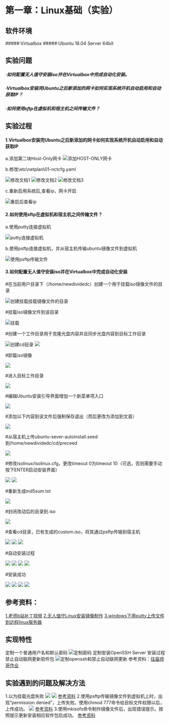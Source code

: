 # 第一章：Linux基础（实验）
## 软件环境
#####·Virtualbox
#####·Ubuntu 18.04 Server 64bit 

## 实验问题
##### ·如何配置无人值守安装iso并在Virtualbox中完成自动化安装。

##### ·Virtualbox安装完Ubuntu之后新添加的网卡如何实现系统开机自动启用和自动获取IP？

##### ·如何使用sftp在虚拟机和宿主机之间传输文件？

## 实验过程

#### 1.Virtualbox安装完Ubuntu之后新添加的网卡如何实现系统开机自动启用和自动获取IP
   a.添加第二块Host-Only网卡
   ![添加HOST-ONLY网卡](img\网卡\0.PNG)

   b.修改\etc\netplan\01-nctcfg.yaml

   ![修改文档1](img\网卡\1.PNG)
   ![修改文档2](img\网卡\2.PNG)
   ![修改文档3](img\网卡\3.PNG)

   c.重新启用系统后,查看ip，网卡开启

   ![重启后查看ip](img\网卡\4.PNG)

#### 2.如何使用sftp在虚拟机和宿主机之间传输文件？
  a.使用putty连接虚拟机

![putty连接虚拟机](img\传输文件\1.PNG)

  b.使用psftp连接虚拟机，并从宿主机传输ubuntu镜像文件到虚拟机

![使用psftp传输文件](img\传输文件\2.PNG)

#### 3.如何配置无人值守安装iso并在Virtualbox中完成自动化安装

  #在当前用户目录下（/home/newdividedc）创建一个用于挂载iso镜像文件的目录

  ![创建挂载挂载镜像文件的目录](img\无人值守\1.PNG)
  
  #挂载iso镜像文件到该目录
  
  ![挂载](img\无人值守\2.PNG)
  
  #创建一个工作目录用于克隆光盘内容并且同步光盘内容到目标工作目录
  
  ![创建cd目录](img\无人值守\3.PNG)
  ![](img\无人值守\4.PNG)
  
  #卸载iso镜像
  
  ![](img\无人值守\5.PNG)
  
  #进入目标工作目录
  
  ![](img\无人值守\6.PNG)
  
  #编辑Ubuntu安装引导界面增加一个新菜单项入口
  
  ![](img\无人值守\7.PNG)
  
  #添加以下内容到该文件后强制保存退出（而后更改为添加到文首）
  
  ![](img\无人值守\8.PNG)
  
  #从宿主机上传ubuntu-sever-autoinstall.seed到/home/newdividedc/cd/preceed
  
  ![](img\无人值守\9.PNG)
  
  #修改isolinux/isolinux.cfg，更改timeout 0为timeout 10（可选，否则需要手动按下ENTER启动安装界面） 
  
  ![](img\无人值守\10.PNG)
  ![](img\无人值守\11.PNG)
  
  #重新生成md5sum.txt
  
  ![](img\无人值守\12.PNG)
  
  #封闭改动后的目录到.iso
  
  ![](img\无人值守\13.PNG)
  
  #查看cd目录，已有生成的custom.iso，将其通过psftp传输到宿主机
  
  ![](img\无人值守\14.PNG)
  ![](img\无人值守\15.PNG)
  ![](img\无人值守\16.PNG)
  
  #自动安装过程
  
  ![](img\无人值守\17.PNG)
  ![](img\无人值守\18.PNG)
  ![](img\无人值守\19.PNG)
  ![](img\无人值守\20.PNG)
  
  #安装成功
  
  ![](img\无人值守\21.PNG)
  ![](img\无人值守\22.PNG)
  ![](img\无人值守\23.PNG)
  ![](img\无人值守\24.PNG)

## 参考资料：
[1.老师b站补丁视频](https://www.bilibili.com/video/av95931311/?p=2&t=1326)
[2.无人值守Linux安装镜像制作](https://blog.csdn.net/qq_31989521/article/details/58600426)
[3.windows下用putty上传文件到远程linux服务器](https://blog.csdn.net/wuzuyu365/article/details/67640043)

## 实现特性
定制一个普通用户名和默认密码
![定制密码](img\无人值守\定制密码.PNG)
定制安装OpenSSH Server
安装过程禁止自动联网更新软件包
![定制openssh和禁止自动联网更新](img\无人值守\定制openssh.PNG)
参考资料：[往届师哥作业](https://github.com/CUCCS/linux/blob/master/2017-1/snRNA/ex1/无人值守Linux安装镜像制作.md)
## 实验遇到的问题及解决方法
1.以为挂载光盘失败
![](img\无人值守\挂载光盘失败.PNG)
![](img\无人值守\挂载光盘失败解决.PNG)
[参考资料](https://zhidao.baidu.com/question/224592291.html?qbl=relate_question_0)
2.使用psftp传输镜像文件到虚拟机上时，出现“permission denied”，上传失败。使用chmod 777命令给目标文件权限以后，上传成功。
![](img\传输文件\无法传输.PNG)
[参考资料](https://blog.csdn.net/sihai12345/article/details/79370405)
3.使用mkisofs命令制作镜像文件后，出现错误提示。按照提示更新安装相应软件包后成功。
[参考资料](https://blog.csdn.net/qq_31989521/article/details/58600426)